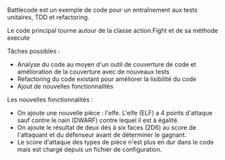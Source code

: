 Battlecode est un exemple de code pour un entraînement aux tests unitaires, TDD et refactoring.

Le code principal tourne autour de la classe action.Fight et de sa méthode execute

Tâches possibles :
* Analyse du code au moyen d'un outil de couverture de code et amélioration de la couverture avec de nouveaux tests  
* Refactoring du code existant pour améliorer la lisibilité du code
* Ajout de nouvelles fonctionnalités

Les nouvelles fonctionnalités :

* On ajoute une nouvelle pièce : l'elfe. L'elfe (ELF) a 4 points d'attaque sauf contre le nain (DWARF) contre lequel il est à égalité.
* On ajoute le résultat de deux dés à six faces (2D6) au score de l'attaquant et du défenseur avant de déterminer le gagnant.
* Le score d'attaque des types de pièce n'est plus en dur dans le code mais est chargé depuis un fichier de configuration.
